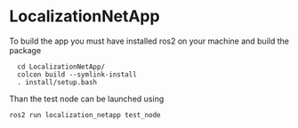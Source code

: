 # LocalizationNetApp

To build the app you must have installed ros2 on your machine and build the package

```shell
  cd LocalizationNetApp/
  colcon build --symlink-install
  . install/setup.bash
```

Than the test node can be launched using

```shell
ros2 run localization_netapp test_node
```

